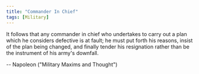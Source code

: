 ```yaml
---
title: "Commander In Chief"
tags: [Military]
---
```


It follows that any commander in chief who undertakes to carry out a plan which
he considers defective is at fault; he must put forth his reasons, insist of the
plan being changed, and finally tender his resignation rather than be the
instrument of his army's downfall.

-- Napoleon ("Military Maxims and Thought")
